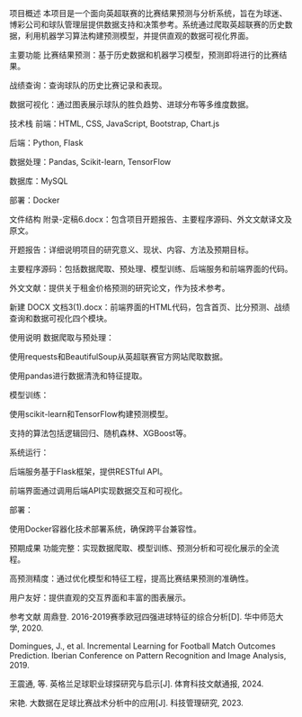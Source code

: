 项目概述
本项目是一个面向英超联赛的比赛结果预测与分析系统，旨在为球迷、博彩公司和球队管理层提供数据支持和决策参考。系统通过爬取英超联赛的历史数据，利用机器学习算法构建预测模型，并提供直观的数据可视化界面。

主要功能
比赛结果预测：基于历史数据和机器学习模型，预测即将进行的比赛结果。

战绩查询：查询球队的历史比赛记录和表现。

数据可视化：通过图表展示球队的胜负趋势、进球分布等多维度数据。

技术栈
前端：HTML, CSS, JavaScript, Bootstrap, Chart.js

后端：Python, Flask

数据处理：Pandas, Scikit-learn, TensorFlow

数据库：MySQL

部署：Docker

文件结构
附录-定稿6.docx：包含项目开题报告、主要程序源码、外文文献译文及原文。

开题报告：详细说明项目的研究意义、现状、内容、方法及预期目标。

主要程序源码：包括数据爬取、预处理、模型训练、后端服务和前端界面的代码。

外文文献：提供关于租金价格预测的研究论文，作为技术参考。

新建 DOCX 文档3(1).docx：前端界面的HTML代码，包含首页、比分预测、战绩查询和数据可视化四个模块。

使用说明
数据爬取与预处理：

使用requests和BeautifulSoup从英超联赛官方网站爬取数据。

使用pandas进行数据清洗和特征提取。

模型训练：

使用scikit-learn和TensorFlow构建预测模型。

支持的算法包括逻辑回归、随机森林、XGBoost等。

系统运行：

后端服务基于Flask框架，提供RESTful API。

前端界面通过调用后端API实现数据交互和可视化。

部署：

使用Docker容器化技术部署系统，确保跨平台兼容性。

预期成果
功能完整：实现数据爬取、模型训练、预测分析和可视化展示的全流程。

高预测精度：通过优化模型和特征工程，提高比赛结果预测的准确性。

用户友好：提供直观的交互界面和丰富的图表展示。

参考文献
周鼎登. 2016-2019赛季欧冠四强进球特征的综合分析[D]. 华中师范大学, 2020.

Domingues, J., et al. Incremental Learning for Football Match Outcomes Prediction. Iberian Conference on Pattern Recognition and Image Analysis, 2019.

王震通, 等. 英格兰足球职业球探研究与启示[J]. 体育科技文献通报, 2024.

宋艳. 大数据在足球比赛战术分析中的应用[J]. 科技管理研究, 2023.
